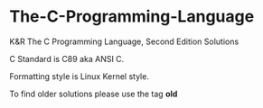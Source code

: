 # The-C-Programming-Language
K&amp;R The C Programming Language, Second Edition Solutions

C Standard is C89 aka ANSI C.

Formatting style is Linux Kernel style.

To find older solutions please use the tag **old**
